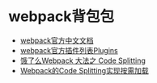# webpack背包包

- [webpack官方中文文档](https://webpack.docschina.org/concepts/)
- [webpack官方插件列表Plugins](https://webpack.docschina.org/plugins)
- [饿了么Webpack 大法之 Code Splitting](https://zhuanlan.zhihu.com/p/26710831)
- [Webpack的Code Splitting实现按需加载](https://www.jianshu.com/p/b3b8fb8a2336)
